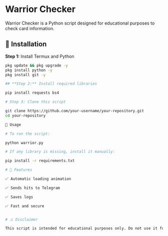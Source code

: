 # Warrior Checker

Warrior Checker is a Python script designed for educational purposes to check card information.

## 🔧 Installation

**Step 1:** Install Termux and Python  
```sh
pkg update && pkg upgrade -y
pkg install python -y
pkg install git -y

## **Step 2:** Install required libraries

pip install requests bs4

# Step 3: Clone this script

git clone https://github.com/your-username/your-repository.git
cd your-repository

🚀 Usage

# To run the script:

python warrior.py

# If any library is missing, install it manually:

pip install -r requirements.txt

# 📌 Features

✅ Automatic loading animation

✅ Sends hits to Telegram

✅ Saves logs

✅ Fast and secure


# ⚠️ Disclaimer

This script is intended for educational purposes only. Do not use it for any illegal or unethical activities.
